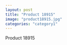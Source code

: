 ```yaml
---
layout: post
title: "Product 18915"
image: "product18915.jpg"
categories: "category1"
---
```

Product 18915
